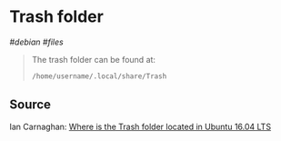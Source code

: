 # Trash folder

_#debian_ _#files_

> The trash folder can be found at:
>
> ```bash
> /home/username/.local/share/Trash
> ```

## Source

Ian Carnaghan: [Where is the Trash folder located in Ubuntu 16.04 LTS](https://www.carnaghan.com/knowledge-base/where-is-the-trash-folder-located-in-ubuntu-16-04-lts/)
